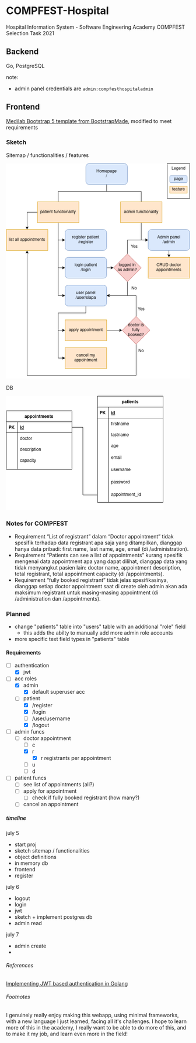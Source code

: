 # COMPFEST-Hospital
Hospital Information System - Software Engineering Academy COMPFEST Selection Task 2021

## Backend

Go, PostgreSQL

note:
- admin panel credentials are `admin:compfesthospitaladmin`

## Frontend

[Medilab Bootstrap 5 template from BootstrapMade](https://bootstrapmade.com/medilab-free-medical-bootstrap-theme/download/), modified to meet requirements

### Sketch

Sitemap / functionalities / features

![](sketch/sketch.png)

DB

![](sketch/db.png)

### Notes for COMPFEST

- Requirement “List of registrant” dalam “Doctor appointment” tidak spesifik terhadap data registrant apa saja yang ditampilkan, dianggap hanya data pribadi: first name, last name, age, email (di /administration).
- Requirement “Patients can see a list of appointments” kurang spesifik mengenai data appointment apa yang dapat dilihat, dianggap data yang tidak menyangkut pasien lain: doctor name, appointment description, total registrant, total appointment capacity (di /appointments).
- Requirement “fully booked registrant” tidak jelas spesifikasinya, dianggap setiap doctor appointment saat di create oleh admin akan ada maksimum registrant untuk masing-masing appointment (di /administration dan /appointments).

### Planned

- change "patients" table into "users" table with an additional "role" field
  - this adds the abilty to manually add more admin role accounts
- more specific text field types in "patients" table

#### Requirements

- [ ] authentication
  - [x] jwt

- [ ] acc roles
  - [x] admin
    - [x] default superuser acc
  - [ ] patient
    - [x] /register
    - [x] /login
    - [ ] /user/username
    - [x] /logout

- [ ] admin funcs
  - [ ] doctor appointment
    - [ ] c
    - [x] r
      - [x] r registrants per appointment
    - [ ] u
    - [ ] d

- [ ] patient funcs
  - [ ] see list of appointments (all?)
  - [ ] apply for appointment
    - [ ] check if fully booked registrant (how many?)
  - [ ] cancel an appointment

##### timeline

july 5
- start proj
- sketch sitemap / functionalities
- object definitions
- in memory db
- frontend
- register

july 6
- logout
- login
- jwt
- sketch + implement postgres db
- admin read

july 7
- admin create
- 

###### References

[Implementing JWT based authentication in Golang](https://www.sohamkamani.com/golang/jwt-authentication/)

###### Footnotes

I genuinely really enjoy making this webapp, using minimal frameworks, with a new language I just learned, facing all it's challenges.
I hope to learn more of this in the academy, I really want to be able to do more of this, and to make it my job, and learn even more in the field!

